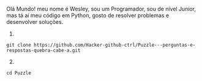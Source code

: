 Olá Mundo! meu nome é Wesley, sou um Programador, sou de nível Junior, mas tá aí meu código em Python, gosto de resolver problemas e desenvolver soluções.

1.
```
git clone https://github.com/Hacker-github-ctrl/Puzzle---perguntas-e-respostas-quebra-cabe-a.git
```
2.
```
cd Puzzle
```
